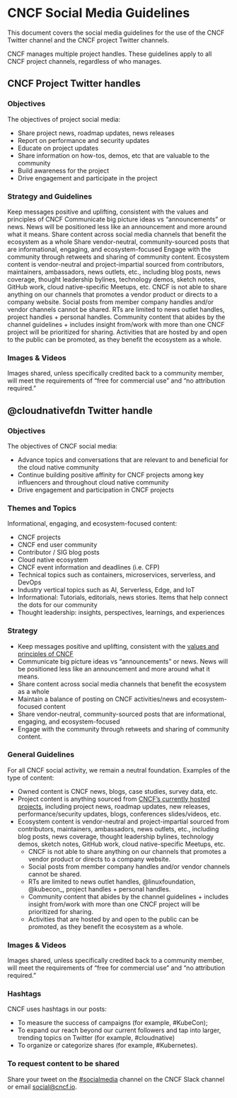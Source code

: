 # CNCF Social Media Guidelines

This document covers the social media guidelines for the use of the CNCF Twitter channel and the CNCF project Twitter channels.

CNCF manages multiple project handles. These guidelines apply to all CNCF project channels, regardless of who manages.

## CNCF Project Twitter handles
### Objectives
The objectives of project social media:
* Share project news, roadmap updates, news releases
* Report on performance and security updates
* Educate on project updates
* Share information on how-tos, demos, etc that are valuable to the community
* Build awareness for the project 
* Drive engagement and participate in the project


### Strategy and Guidelines
Keep messages positive and uplifting, consistent with the values and principles of CNCF
Communicate big picture ideas vs “announcements” or news. News will be positioned less like an announcement and more around what it means.
Share content across social media channels that benefit the ecosystem as a whole
Share vendor-neutral, community-sourced posts that are informational, engaging, and ecosystem-focused
Engage with the community through retweets and sharing of community content.
Ecosystem content is vendor-neutral and project-impartial sourced from contributors, maintainers, ambassadors, news outlets, etc., including blog posts, news coverage, thought leadership bylines, technology demos, sketch notes, GitHub work, cloud native-specific Meetups, etc.
CNCF is not able to share anything on our channels that promotes a vendor product or directs to a company website. 
Social posts from member company handles and/or vendor channels cannot be shared.
RTs are limited to news outlet handles, project handles + personal handles.
Community content that abides by the channel guidelines + includes insight from/work with more than one CNCF project will be prioritized for sharing. 
Activities that are hosted by and open to the public can be promoted, as they benefit the ecosystem as a whole. 

### Images & Videos
Images shared, unless specifically credited back to a community member, will meet the requirements of “free for commercial use” and “no attribution required.”


## @cloudnativefdn Twitter handle
### Objectives
The objectives of CNCF social media:
* Advance topics and conversations that are relevant to and beneficial for the cloud native community
* Continue building positive affinity for CNCF projects among key influencers and throughout cloud native community
* Drive engagement and participation in CNCF projects

### Themes and Topics
Informational, engaging, and ecosystem-focused content:
* CNCF projects
* CNCF end user community
* Contributor / SIG blog posts
* Cloud native ecosystem
* CNCF event information and deadlines (i.e. CFP)
* Technical topics such as containers, microservices, serverless, and DevOps
* Industry vertical topics such as AI, Serverless, Edge, and IoT 
* Informational: Tutorials, editorials, news stories. Items that help connect the dots for our community
* Thought leadership: insights, perspectives, learnings, and experiences 

### Strategy
* Keep messages positive and uplifting, consistent with the [values and principles of CNCF](https://github.com/cncf/foundation/blob/master/charter.md)
* Communicate big picture ideas vs “announcements” or news. News will be positioned less like an announcement and more around what it means.
* Share content across social media channels that benefit the ecosystem as a whole
* Maintain a balance of posting on CNCF activities/news and ecosystem-focused content 
* Share vendor-neutral, community-sourced posts that are informational, engaging, and ecosystem-focused
* Engage with the community through retweets and sharing of community content.

### General Guidelines
For all CNCF social activity, we remain a neutral foundation. Examples of the type of content:
* Owned content is CNCF news, blogs, case studies, survey data, etc.
* Project content is anything sourced from [CNCF’s currently hosted projects](https://www.cncf.io/projects/), including project news, roadmap updates, new releases, performance/security updates, blogs, conferences slides/videos, etc.
* Ecosystem content is vendor-neutral and project-impartial sourced from contributors, maintainers, ambassadors, news outlets, etc., including blog posts, news coverage, thought leadership bylines, technology demos, sketch notes, GitHub work, cloud native-specific Meetups, etc.
  * CNCF is not able to share anything on our channels that promotes a vendor product or directs to a company website. 
  * Social posts from member company handles and/or vendor channels cannot be shared.
  * RTs are limited to news outlet handles, @linuxfoundation, @kubecon_, project handles + personal handles.
  * Community content that abides by the channel guidelines + includes insight from/work with more than one CNCF project will be prioritized for sharing. 
  * Activities that are hosted by and open to the public can be promoted, as they benefit the ecosystem as a whole. 

### Images & Videos
Images shared, unless specifically credited back to a community member, will meet the requirements of “free for commercial use” and “no attribution required.”

### Hashtags
CNCF uses hashtags in our posts:
* To measure the success of campaigns (for example, #KubeCon);
* To expand our reach beyond our current followers and tap into larger, trending topics on Twitter (for example, #cloudnative)
* To organize or categorize shares (for example, #Kubernetes).

### To request content to be shared
Share your tweet on the [#socialmedia](https://app.slack.com/client/T08PSQ7BQ/C12MRQ97A) channel on the CNCF Slack channel or email social@cncf.io.

